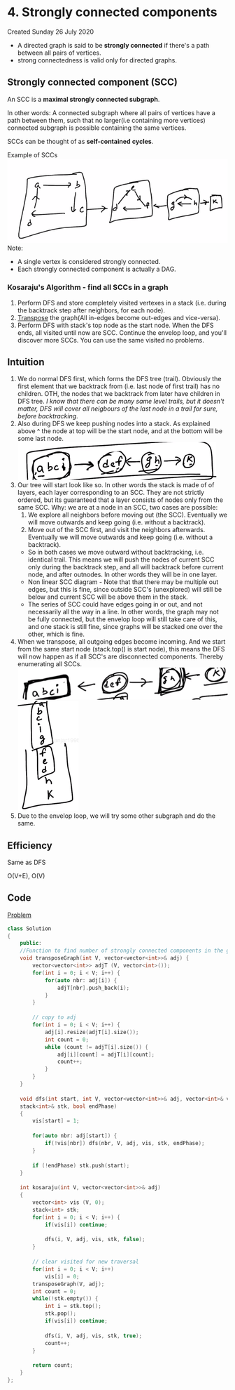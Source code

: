 # 4. Strongly connected components

Created Sunday 26 July 2020

- A directed graph is said to be **strongly connected** if there's a path between all pairs of vertices.
- strong connectedness is valid only for directed graphs.

## Strongly connected component (SCC)

An SCC is a **maximal strongly connected subgraph**.

In other words: A connected subgraph where all pairs of vertices have a path between them, such that no larger(i.e containing more vertices) connected subgraph is possible containing the same vertices.

SCCs can be thought of as **self-contained** **cycles**.

Example of SCCs
![](../../../../assets/4._Strongly_connected_components-image-1-b6b54a78.png)
Note:

- A single vertex is considered strongly connected.
- Each strongly connected component is actually a DAG.

### Kosaraju's Algorithm - find all SCCs in a graph

1. Perform DFS and store completely visited vertexes in a stack (i.e. during the backtrack step after neighbors, for each node).
2. [Transpose](https://en.wikipedia.org/wiki/Transpose_graph) the graph(All in-edges become out-edges and vice-versa).
3. Perform DFS with stack's top node as the start node. When the DFS ends, all visited until now are SCC. Continue the envelop loop, and you'll discover more SCCs. You can use the same visited no problems.

## Intuition

1. We do normal DFS first, which forms the DFS tree (trail). Obviously the first element that we backtrack from (i.e. last node of first trail) has no children. OTH, the nodes that we backtrack from later have children in DFS tree. _I know that there can be many same level trails, but it doesn't matter, DFS will cover all neigbours of the last node in a trail for sure, before backtracking_.
2. Also during DFS we keep pushing nodes into a stack. As explained above \^ the node at top will be the start node, and at the bottom will be some last node.
   ![](../../../../assets/4._Strongly_connected_components-image-2-b6b54a78.png)
3. Our tree will start look like so. In other words the stack is made of of layers, each layer corresponding to an SCC. They are not strictly ordered, but its guaranteed that a layer consists of nodes only from the same SCC. Why: we are at a node in an SCC, two cases are possible:
   1. We explore all neighbors before moving out (the SCC). Eventually we will move outwards and keep going (i.e. without a backtrack).
   2. Move out of the SCC first, and visit the neighbors afterwards. Eventually we will move outwards and keep going (i.e. without a backtrack).
   - So in both cases we move outward without backtracking, i.e. identical trail. This means we will push the nodes of current SCC only during the backtrack step, and all will backtrack before current node, and after outnodes. In other words they will be in one layer.
   - Non linear SCC diagram - Note that that there may be multiple out edges, but this is fine, since outside SCC's (unexplored) will still be below and current SCC will be above them in the stack.
   - The series of SCC could have edges going in or out, and not necessarily all the way in a line. In other words, the graph may not be fully connected, but the envelop loop will still take care of this, and one stack is still fine, since graphs will be stacked one over the other, which is fine.
4. When we transpose, all outgoing edges become incoming. And we start from the same start node (stack.top() is start node), this means the DFS will now happen as if all SCC's are disconnected components. Thereby enumerating all SCCs.
   ![](../../../../assets/4._Strongly_connected_components-image-3-b6b54a78.png)
   ![](../../../../assets/4._Strongly_connected_components-image-4-b6b54a78.png)
5. Due to the envelop loop, we will try some other subgraph and do the same.


## Efficiency
Same as DFS

O(V+E), O(V)
## Code

[Problem](https://www.geeksforgeeks.org/problems/strongly-connected-components-kosarajus-algo/1)

```cpp
class Solution
{
	public:
	//Function to find number of strongly connected components in the graph.
	void transposeGraph(int V, vector<vector<int>>& adj) {
	    vector<vector<int>> adjT (V, vector<int>());
	    for(int i = 0; i < V; i++) {
	        for(auto nbr: adj[i]) {
	            adjT[nbr].push_back(i);
	        }
	    }

	    // copy to adj
	    for(int i = 0; i < V; i++) {
	        adj[i].resize(adjT[i].size());
	        int count = 0;
	        while (count != adjT[i].size()) {
	            adj[i][count] = adjT[i][count];
	            count++;
	        }
	    }
	}

	void dfs(int start, int V, vector<vector<int>>& adj, vector<int>& vis,
	stack<int>& stk, bool endPhase)
	{
	    vis[start] = 1;

	    for(auto nbr: adj[start]) {
	        if(!vis[nbr]) dfs(nbr, V, adj, vis, stk, endPhase);
	    }

	    if (!endPhase) stk.push(start);
	}

    int kosaraju(int V, vector<vector<int>>& adj)
    {
        vector<int> vis (V, 0);
        stack<int> stk;
        for(int i = 0; i < V; i++) {
            if(vis[i]) continue;

            dfs(i, V, adj, vis, stk, false);
        }

        // clear visited for new traversal
        for(int i = 0; i < V; i++)
            vis[i] = 0;
        transposeGraph(V, adj);
        int count = 0;
        while(!stk.empty()) {
            int i = stk.top();
            stk.pop();
            if(vis[i]) continue;

            dfs(i, V, adj, vis, stk, true);
            count++;
        }

        return count;
    }
};
```
